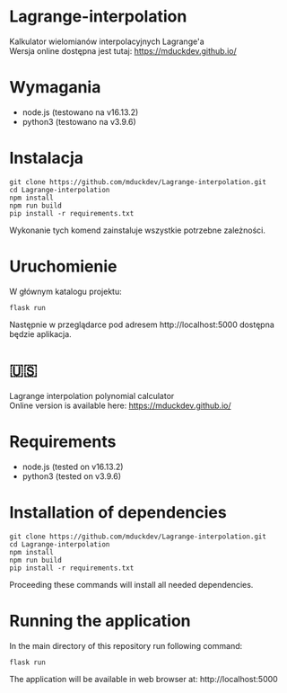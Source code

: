 # Lagrange-interpolation 
Kalkulator wielomianów interpolacyjnych Lagrange'a <br>
Wersja online dostępna jest tutaj: https://mduckdev.github.io/

# Wymagania
- node.js (testowano na v16.13.2)
- python3 (testowano na v3.9.6)

# Instalacja
```
git clone https://github.com/mduckdev/Lagrange-interpolation.git
cd Lagrange-interpolation
npm install
npm run build
pip install -r requirements.txt
```
Wykonanie tych komend zainstaluje wszystkie potrzebne zależności. <br>


# Uruchomienie
W głównym katalogu projektu:
```
flask run
```
Następnie w przeglądarce pod adresem http://localhost:5000 dostępna będzie aplikacja.

# :us:
Lagrange interpolation polynomial calculator <br>
Online version is available here: https://mduckdev.github.io/

# Requirements
- node.js (tested on v16.13.2)
- python3 (tested on v3.9.6)

# Installation of dependencies
```
git clone https://github.com/mduckdev/Lagrange-interpolation.git
cd Lagrange-interpolation
npm install
npm run build
pip install -r requirements.txt
```
Proceeding these commands will install all needed dependencies. <br>

# Running the application
In the main directory of this repository run following command:
```
flask run
```
The application will be available in web browser at: http://localhost:5000 
